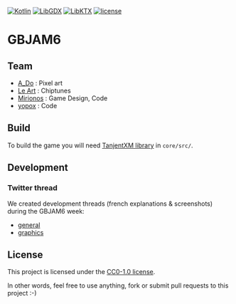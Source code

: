 [![Kotlin](https://img.shields.io/badge/kotlin-1.2.60-f88909.svg)](http://kotlinlang.org/) [![LibGDX](https://img.shields.io/badge/libgdx-1.9.8-e44d3c.svg)](https://libgdx.badlogicgames.com/) [![LibKTX](https://img.shields.io/badge/libktx-1.9.8--b1-0095d5.svg)](https://github.com/libktx/ktx) [![license](https://img.shields.io/badge/license-CC0--1.0-green.svg)](https://github.com/yopox/GBJAM6/blob/master/LICENSE)

# GBJAM6

<!-- Title screen gif -->

## Team

- [A_Do](https://www.twitter.com/adorikill) : Pixel art
- [Le Art](https://www.twitter.com/LeArtRemix) : Chiptunes
- [Mirionos](https://www.twitter.com/Mirionos) : Game Design, Code
- [yopox](https://www.twitter.com/elyopox) : Code

## Build

To build the game you will need [TanjentXM library](http://www.tanjent.se/labs/tanjentxm.html) in `core/src/`.

## Development

### Twitter thread

We created development threads (french explanations & screenshots) during the GBJAM6 week:

- [general](https://twitter.com/elyopox/status/1030698502471315458)
- [graphics](https://twitter.com/Adorikill/status/1031343039032246272)

## License

This project is licensed under the [CC0-1.0 license](https://github.com/yopox/GBJAM6/blob/master/LICENSE).

In other words, feel free to use anything, fork or submit pull requests to this project :-)